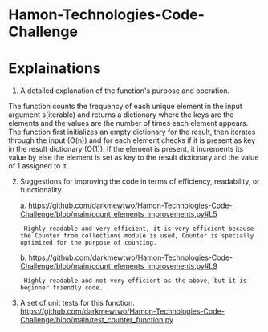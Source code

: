# Hamon-Technologies-Code-Challenge

# Explainations

1. A detailed explanation of the function's purpose and operation.

The function counts the frequency of each unique element in the input argument s(iterable) and returns a dictionary where the keys are the elements and the values are the number of times each element appears.
The function first initializes an empty dictionary for the result, then iterates through the input (O(n)) and for each element checks if it is present as key in the result dictionary (O(1)). If the element is present, it increments its value by else the element is set as key to the result dictionary and the value of 1 assigned to it .

2. Suggestions for improving the code in terms of efficiency, readability, or functionality.

    a. https://github.com/darkmewtwo/Hamon-Technologies-Code-Challenge/blob/main/count_elements_improvements.py#L5
    
        Highly readable and very efficient, it is very efficient because the Counter from collections module is used, Counter is specially optimized for the purpose of counting.

    b. https://github.com/darkmewtwo/Hamon-Technologies-Code-Challenge/blob/main/count_elements_improvements.py#L9

        Highly readable and not very efficient as the above, but it is beginner friendly code.

3.  A set of unit tests for this function.
https://github.com/darkmewtwo/Hamon-Technologies-Code-Challenge/blob/main/test_counter_function.py